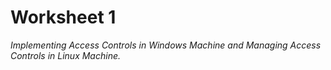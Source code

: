 # Worksheet 1
*Implementing Access Controls in Windows Machine and Managing Access
Controls in Linux Machine.*
